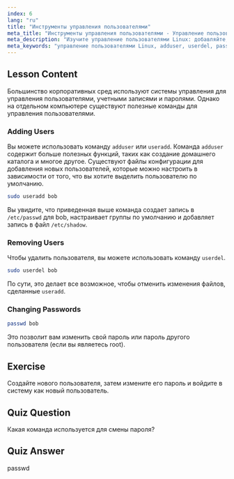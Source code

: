 ```yaml
---
index: 6
lang: "ru"
title: "Инструменты управления пользователями"
meta_title: "Инструменты управления пользователями - Управление пользователями"
meta_description: "Изучите управление пользователями Linux: добавляйте, удаляйте и изменяйте пароли с помощью команд useradd, userdel и passwd. Начните с этого руководства для начинающих!"
meta_keywords: "управление пользователями Linux, adduser, userdel, passwd, учебник по Linux, Linux для начинающих, учетные записи пользователей, команды Linux"
---
```


## Lesson Content

Большинство корпоративных сред используют системы управления для управления пользователями, учетными записями и паролями. Однако на отдельном компьютере существуют полезные команды для управления пользователями.

### Adding Users

Вы можете использовать команду `adduser` или `useradd`. Команда `adduser` содержит больше полезных функций, таких как создание домашнего каталога и многое другое. Существуют файлы конфигурации для добавления новых пользователей, которые можно настроить в зависимости от того, что вы хотите выделить пользователю по умолчанию.

```bash
sudo useradd bob
```

Вы увидите, что приведенная выше команда создает запись в `/etc/passwd` для bob, настраивает группы по умолчанию и добавляет запись в файл `/etc/shadow`.

### Removing Users

Чтобы удалить пользователя, вы можете использовать команду `userdel`.

```bash
sudo userdel bob
```

По сути, это делает все возможное, чтобы отменить изменения файлов, сделанные `useradd`.

### Changing Passwords

```bash
passwd bob
```

Это позволит вам изменить свой пароль или пароль другого пользователя (если вы являетесь root).

## Exercise

Создайте нового пользователя, затем измените его пароль и войдите в систему как новый пользователь.

## Quiz Question

Какая команда используется для смены пароля?

## Quiz Answer

passwd
